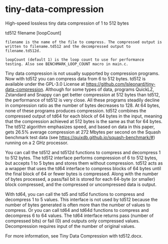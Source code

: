 # tiny-data-compression
High-speed lossless tiny data compression of 1 to 512 bytes

td512 filename [loopCount]
   
	filename is the name of the file to compress. The compressed output is written to filename.td512 and the decompressed output to filename.td512d.
	
	loopCount (default 1) is the loop count to use for performance testing. Also see BENCHMARK_LOOP_COUNT macro in main.c.

Tiny data compression is not usually supported by compression programs. Now with td512 you can compress data from 6 to 512 bytes. td512 is available under the GPL-3.0 License at https://github.com/lsleonard/tiny-data-compression. Although for some types of data, programs QuickLZ, Zstandard and Snappy can get better compression at 512 bytes than td512, the performance of td512 is very close. All these programs steadily decline in compression ratio as the number of bytes decreases to 128. At 64 bytes, none of these programs produces compression. td512 combines the compressed output of td64 for each block of 64 bytes in the input, meaning that the compression achieved at 512 bytes is the same as that for 64 bytes. The td512 algorithm emphasizes speed, and based on data in this paper, gets 26.5% average compression at 272 Mbytes per second on the Squash benchmark test data (see https://quixdb.github.io/squash-benchmark/#) running on a 2 GHz processor.

You can call the td512 and td512d functions to compress and decompress 1 to 512 bytes. The td512 interface performs compression of 6 to 512 bytes, but accepts 1 to 5 bytes and stores them without compression. td512 acts as a wrapper that uses the td64 interface to compress blocks of 64 bytes until the final block of 64 or fewer bytes is compressed. Along with the number of bytes processed, a pass/fail bit is stored for each 64-byte (or smaller) block compressed, and the compressed or uncompressed data is output.

With td64, you can call the td5 and td5d functions to compress and decompress 1 to 5 values. This interface is not used by td512 because the number of bytes generated is often more than the number of values to compress. Or you can call td64 and td64d functions to compress and decompress 6 to 64 values. The td64 interface returns pass (number of compressed bits) or fail (0) and outputs only compressed values. Decompression requires input of the number of original values.

For more information, see Tiny Data Compression with td512.docx.
